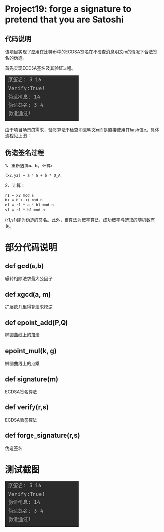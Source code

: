 # Project19: forge a signature to pretend that you are Satoshi

## 代码说明

该项目实现了应用在比特币中的ECDSA签名在不检查消息明文m的情况下合法签名的伪造。

首先实现ECDSA签名及其验证过程。

![(./algorithm.png)](https://github.com/Z-Yivon/project/blob/main/project19/result.png)

由于项目场景的需求，验签算法不检查消息明文m而是直接使用其hash值e。具体流程见上图：

## 伪造签名过程
1、重新选择a、b，计算:
```
(x2,y2) = a * G + b * Q_A
```

2、计算：
```
r1 = x2 mod n
b1 = b^(-1) mod n
e1 = r1 * a * b1 mod n
s1 = r1 * b1 mod n
```
(r1,s1)即为伪造的签名。此外，该算法为概率算法，成功概率与选取的随机数有关。

# 部分代码说明
## def gcd(a,b)
辗转相除法求最大公因子

## def xgcd(a, m)
扩展欧几里得算法求模逆

## def epoint_add(P,Q)
椭圆曲线上的加法

## epoint_mul(k, g)
椭圆曲线上的点乘

## def signature(m)
ECDSA签名算法

## def verify(r,s)
ECDSA验签算法

## def forge_signature(r,s)
伪造签名

# 测试截图
![[image](https://user-images.githubusercontent.com/105578152/181156774-6c4125ce-324b-4ef8-b561-bc5e323780d3.png)](https://github.com/Z-Yivon/project/blob/main/project19/result.png)

